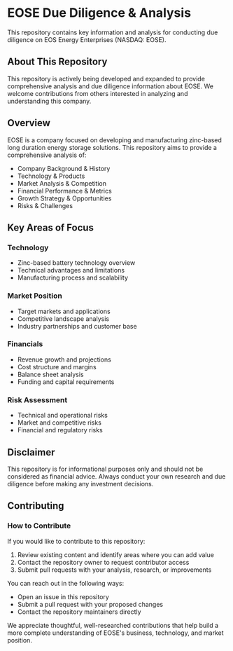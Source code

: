 # EOSE Due Diligence & Analysis

This repository contains key information and analysis for conducting due diligence on EOS Energy Enterprises (NASDAQ: EOSE).

## About This Repository

This repository is actively being developed and expanded to provide comprehensive analysis and due diligence information about EOSE. We welcome contributions from others interested in analyzing and understanding this company.

## Overview

EOSE is a company focused on developing and manufacturing zinc-based long duration energy storage solutions. This repository aims to provide a comprehensive analysis of:

- Company Background & History
- Technology & Products
- Market Analysis & Competition 
- Financial Performance & Metrics
- Growth Strategy & Opportunities
- Risks & Challenges

## Key Areas of Focus

### Technology
- Zinc-based battery technology overview
- Technical advantages and limitations
- Manufacturing process and scalability

### Market Position
- Target markets and applications
- Competitive landscape analysis
- Industry partnerships and customer base

### Financials 
- Revenue growth and projections
- Cost structure and margins
- Balance sheet analysis
- Funding and capital requirements

### Risk Assessment
- Technical and operational risks
- Market and competitive risks
- Financial and regulatory risks

## Disclaimer

This repository is for informational purposes only and should not be considered as financial advice. Always conduct your own research and due diligence before making any investment decisions.

## Contributing

### How to Contribute

If you would like to contribute to this repository:

1. Review existing content and identify areas where you can add value
2. Contact the repository owner to request contributor access
3. Submit pull requests with your analysis, research, or improvements

You can reach out in the following ways:
- Open an issue in this repository
- Submit a pull request with your proposed changes
- Contact the repository maintainers directly

We appreciate thoughtful, well-researched contributions that help build a more complete understanding of EOSE's business, technology, and market position.


